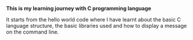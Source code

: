 **This is my learning journey with C programming language**

It starts from the hello world code where I have learnt about the basic C language structure, the basic libraries used and how to display a message on the command line.

